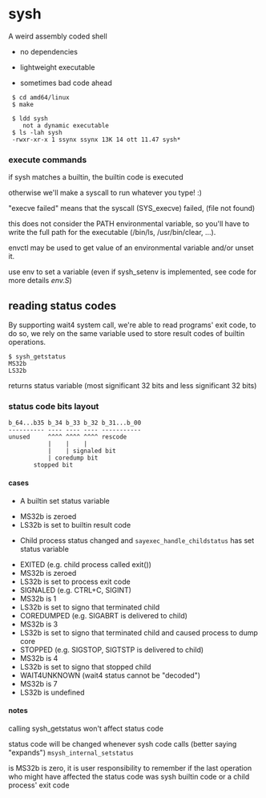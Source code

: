 # sysh
A weird assembly coded shell

 * no dependencies

 * lightweight executable

 * sometimes bad code ahead

~~~
 $ cd amd64/linux
 $ make
~~~

~~~
 $ ldd sysh
    not a dynamic executable
 $ ls -lah sysh
 -rwxr-xr-x 1 ssynx ssynx 13K 14 ott 11.47 sysh*
~~~

### execute commands

if sysh matches a builtin, the builtin code is executed

otherwise we'll make a syscall to run whatever you type! :)

"execve failed" means that the syscall (SYS_execve) failed, (file not found)

this does not consider the PATH environmental variable, so you'll have to write the full path for
the executable (/bin/ls, /usr/bin/clear, ...).

envctl may be used to get value of an environmental variable and/or unset it.

use env to set a variable (even if sysh_setenv is implemented, see code for more details *env.S*)

## reading status codes

By supporting wait4 system call, we're able to read programs' exit code, to do
so, we rely on the same variable used to store result codes of builtin
operations.

~~~ 
$ sysh_getstatus 
MS32b 
LS32b 
~~~

returns status variable (most significant 32 bits and less significant 32 bits)

### status code bits layout

~~~
b_64...b35 b_34 b_33 b_32 b_31...b_00
---------- ---- ---- ---- -----------
unused     ^^^^ ^^^^ ^^^^ rescode
           |    |    |
           |    | signaled bit
           | coredump bit
       stopped bit
~~~

#### cases

 * A builtin set status variable
  - MS32b is zeroed 
  - LS32b is set to builtin result code
 * Child process status changed and ```sayexec_handle_childstatus``` has set status variable
  - EXITED (e.g. child process called exit()) 
   - MS32b is zeroed 
   - LS32b is set to process exit code 
  - SIGNALED (e.g. CTRL+C, SIGINT) 
   - MS32b is 1 
   - LS32b is set to signo that terminated child 
  - COREDUMPED (e.g. SIGABRT is delivered to child)
   - MS32b is 3 
   - LS32b is set to signo that terminated child and caused process to dump core 
  - STOPPED (e.g. SIGSTOP, SIGTSTP is delivered to child) 
   - MS32b is 4 
   - LS32b is set to signo that stopped child 
  - WAIT4UNKNOWN (wait4 status cannot be "decoded") 
   - MS32b is 7 
   - LS32b is undefined

#### notes

calling sysh_getstatus won't affect status code

status code will be changed whenever sysh code calls (better saying
"expands") ```msysh_internal_setstatus```

is MS32b is zero, it is user responsibility to remember if the last operation
who might have affected the status code was sysh builtin code or a child
process' exit code
